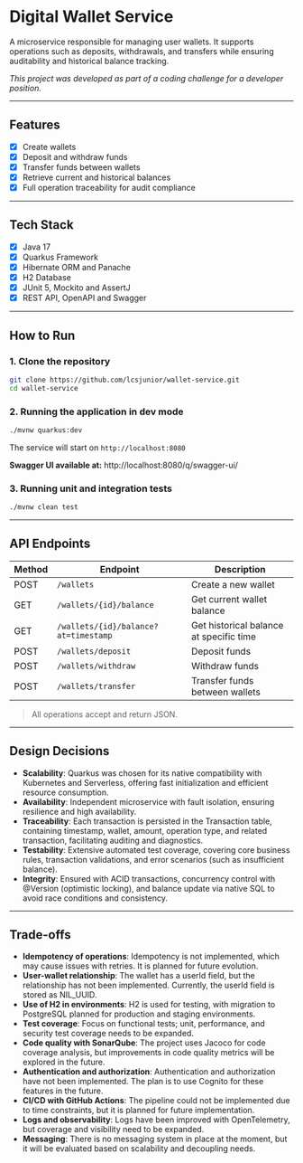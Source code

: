 # Digital Wallet Service

A microservice responsible for managing user wallets. It supports operations such as deposits, withdrawals, and transfers while ensuring auditability and historical balance tracking.

*This project was developed as part of a coding challenge for a developer position.*

---

## Features

- [x] Create wallets
- [x] Deposit and withdraw funds
- [x] Transfer funds between wallets
- [x] Retrieve current and historical balances
- [x] Full operation traceability for audit compliance

---

## Tech Stack

- [x] Java 17
- [x] Quarkus Framework
- [x] Hibernate ORM and Panache
- [x] H2 Database
- [x] JUnit 5, Mockito and AssertJ
- [x] REST API, OpenAPI and Swagger

---

## How to Run

### 1. Clone the repository
```bash
git clone https://github.com/lcsjunior/wallet-service.git
cd wallet-service
```

### 2. Running the application in dev mode
```bash
./mvnw quarkus:dev
```

The service will start on `http://localhost:8080`

**Swagger UI available at:** http://localhost:8080/q/swagger-ui/

### 3. Running unit and integration tests
```bash
./mvnw clean test
```

---

## API Endpoints

| Method | Endpoint                 | Description                       |
|--------|--------------------------|-----------------------------------|
| POST   | `/wallets`               | Create a new wallet               |
| GET    | `/wallets/{id}/balance`  | Get current wallet balance        |
| GET    | `/wallets/{id}/balance?at=timestamp` | Get historical balance at specific time |
| POST   | `/wallets/deposit`  | Deposit funds                     |
| POST   | `/wallets/withdraw` | Withdraw funds                    |
| POST   | `/wallets/transfer` | Transfer funds between wallets    |

> All operations accept and return JSON.

---

## Design Decisions

- **Scalability**: Quarkus was chosen for its native compatibility with Kubernetes and Serverless, offering fast initialization and efficient resource consumption.
- **Availability**: Independent microservice with fault isolation, ensuring resilience and high availability.
- **Traceability**: Each transaction is persisted in the Transaction table, containing timestamp, wallet, amount, operation type, and related transaction, facilitating auditing and diagnostics.
- **Testability**: Extensive automated test coverage, covering core business rules, transaction validations, and error scenarios (such as insufficient balance).
- **Integrity**: Ensured with ACID transactions, concurrency control with @Version (optimistic locking), and balance update via native SQL to avoid race conditions and consistency.

---

## Trade-offs

- **Idempotency of operations**: Idempotency is not implemented, which may cause issues with retries. It is planned for future evolution.
- **User-wallet relationship**: The wallet has a userId field, but the relationship has not been implemented. Currently, the userId field is stored as NIL_UUID.
- **Use of H2 in environments**: H2 is used for testing, with migration to PostgreSQL planned for production and staging environments.
- **Test coverage**: Focus on functional tests; unit, performance, and security test coverage needs to be expanded.
- **Code quality with SonarQube**: The project uses Jacoco for code coverage analysis, but improvements in code quality metrics will be explored in the future.
- **Authentication and authorization**: Authentication and authorization have not been implemented. The plan is to use Cognito for these features in the future.
- **CI/CD with GitHub Actions**: The pipeline could not be implemented due to time constraints, but it is planned for future implementation.
- **Logs and observability**: Logs have been improved with OpenTelemetry, but coverage and visibility need to be expanded.
- **Messaging**: There is no messaging system in place at the moment, but it will be evaluated based on scalability and decoupling needs.

